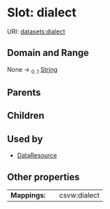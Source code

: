 
# Slot: dialect




URI: [datasets:dialect](https://w3id.org/linkml/manifesto/dialect)


## Domain and Range

None &#8594;  <sub>0..1</sub> [String](types/String.md)

## Parents


## Children


## Used by

 * [DataResource](DataResource.md)

## Other properties

|  |  |  |
| --- | --- | --- |
| **Mappings:** | | csvw:dialect |

